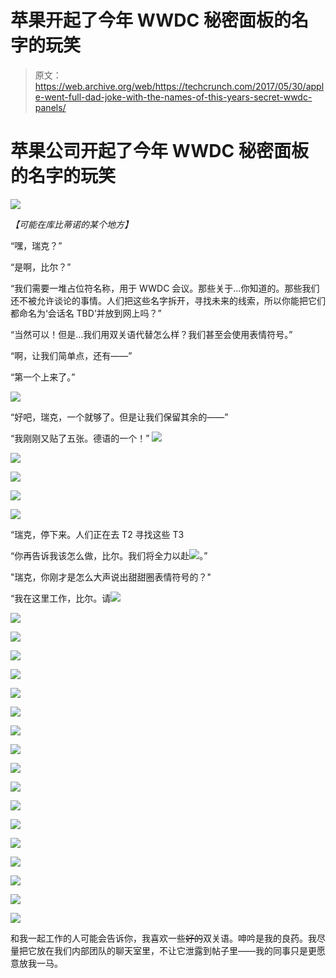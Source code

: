 # 苹果开起了今年 WWDC 秘密面板的名字的玩笑 

> 原文：<https://web.archive.org/web/https://techcrunch.com/2017/05/30/apple-went-full-dad-joke-with-the-names-of-this-years-secret-wwdc-panels/>

# 苹果公司开起了今年 WWDC 秘密面板的名字的玩笑

![](img/8521a88a9ffc098123fd0b2446a4b936.png)

*【可能在库比蒂诺的某个地方】*

“嘿，瑞克？”

“是啊，比尔？”

“我们需要一堆占位符名称，用于 WWDC 会议。那些关于…你知道的。那些我们还不被允许谈论的事情。人们把这些名字拆开，寻找未来的线索，所以你能把它们都命名为‘会话名 TBD’并放到网上吗？”

“当然可以！但是…我们用双关语代替怎么样？我们甚至会使用表情符号。”

“啊，让我们简单点，还有——”

“第一个上来了。”

![](img/da9fb895b19f253cc0425a12f25464c5.png)

“好吧，瑞克，一个就够了。但是让我们保留其余的——”

“我刚刚又贴了五张。德语的一个！”
![](img/8ad2f41d23312ba7347e1ec7ef481137.png)

![](img/895d93166869fa481d78c6346538a2ea.png)

![](img/56f9198280ccd82c765d9a648d09ebd5.png)

![](img/d9ef00b022f584b8e3d44506777f3128.png)

![](img/fcc0dc96b40e59be7b92a0e3f184e3bd.png)

“瑞克，停下来。人们正在去 T2 寻找这些 T3

“你再告诉我该怎么做，比尔。我们将全力以赴![](img/48113a490930a3eac974019642432360.png)。”

"瑞克，你刚才是怎么大声说出甜甜圈表情符号的？"

“我在这里工作，比尔。请![](img/f302d75dac4981715d3658b1e0058fbb.png)

![](img/2667a2b5b2b1a77e8bffed7f378d7f0d.png)

![](img/11bcacb25fe1ac4916216c0976421c0c.png)

![](img/e4a4b3d63d5bfa4e73375dc9d75c8741.png)

![](img/29f9c575bf5bd626fec778321a13d1ae.png)

![](img/9571fb0f635163e2595c9d59bd38a832.png)

![](img/17c6f873b0704a871949a5fa62bd1fe1.png)

![](img/e5f303356ca011ab8c549bb47c3272e1.png)

![](img/48e77261d3c5cbc413b860c26cecd440.png)

![](img/10c8f410c3b62d9ac9a800d89d650994.png)

![](img/9f968a3b37ab1955f1053453b44e019e.png)

![](img/9e4de41078aa064607c2f9235abe21f5.png)

![](img/7c20a3b546c1203e259718f5f11bbdf3.png)

![](img/c3d44001cba537759f139b29c0294c2d.png)

![](img/65cda5db6d8948d2bcd7cd2b0c847f19.png)

![](img/867e351969527b67977e98fa9ac3e916.png)

![](img/510e066d46b6db655babc4e3dcee7653.png)

![](img/323591ea98eb2127606f90734cb05cf7.png)

和我一起工作的人可能会告诉你，我喜欢一些~~好的~~双关语。呻吟是我的良药。我尽量把它放在我们内部团队的聊天室里，不让它泄露到帖子里——我的同事只是更愿意放我一马。